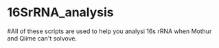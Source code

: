 # 16SrRNA_analysis
#All of these scripts are used to help you analysi 16s rRNA when Mothur and Qiime can't solvove.
